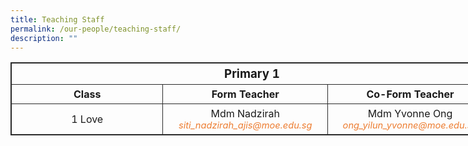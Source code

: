 ```yaml
---
title: Teaching Staff
permalink: /our-people/teaching-staff/
description: ""
---
```

<table style="border: 1px solid rgb(42, 42, 42); width: 773px;"><tr>
<td width="623" colspan="3" style="padding: 5px; text-align: center; border: 1px solid rgb(42, 42, 42); vertical-align: middle;"><b style="font-size:14pt;">Primary 1</b></td></tr>
<tr>
<td width="257" style="padding: 5px; text-align: center; border: 1px solid rgb(42, 42, 42); vertical-align: middle;"><b>Class</b></td>
<td width="258" style="padding: 5px; text-align: center; border: 1px solid rgb(42, 42, 42); vertical-align: middle;"><b>Form Teacher</b></td>
<td width="258" style="padding: 5px; text-align: center; border: 1px solid rgb(42, 42, 42); vertical-align: middle;"><b>Co-Form Teacher</b></td></tr>
<tr>
<td width="257" style="padding: 5px; text-align: center; border: 1px solid rgb(42, 42, 42); vertical-align: middle;">1 Love</td>
<td width="258" style="padding: 5px; text-align: center; border: 1px solid rgb(42, 42, 42); vertical-align: middle;">Mdm Nadzirah<br><i style="font-size:11pt; color: rgb(237, 125, 49);">siti_nadzirah_ajis@moe.edu.sg</i></td>
<td width="258" style="padding: 5px; text-align: center; border: 1px solid rgb(42, 42, 42); vertical-align: middle;">Mdm Yvonne Ong<br><i style="font-size:11pt; color: rgb(237, 125, 49);">ong_yilun_yvonne@moe.edu.sg</i></td></tr></table>